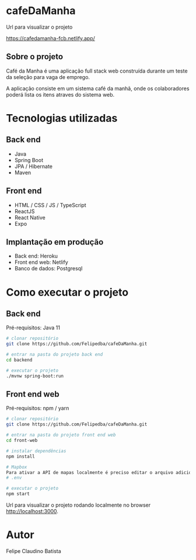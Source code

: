 # cafeDaManha

Url para visualizar o projeto

https://cafedamanha-fcb.netlify.app/

## Sobre o projeto

Café da Manha é uma aplicação full stack web construída durante um teste da seleção para vaga de emprego.

A aplicação consiste em um sistema café da manhã, onde os colaboradores poderá lista os itens atraves do sistema web.

# Tecnologias utilizadas
## Back end
- Java
- Spring Boot
- JPA / Hibernate
- Maven
## Front end
- HTML / CSS / JS / TypeScript
- ReactJS
- React Native
- Expo
## Implantação em produção
- Back end: Heroku
- Front end web: Netlify
- Banco de dados: Postgresql

# Como executar o projeto

## Back end
Pré-requisitos: Java 11

```bash
# clonar repositório
git clone https://github.com/Felipedba/cafeDaManha.git

# entrar na pasta do projeto back end
cd backend

# executar o projeto
./mvnw spring-boot:run
```

## Front end web
Pré-requisitos: npm / yarn

```bash
# clonar repositório
git clone https://github.com/Felipedba/cafeDaManha.git

# entrar na pasta do projeto front end web
cd front-web

# instalar dependências
npm install

# Mapbox
Para ativar a API de mapas localmente é preciso editar o arquivo adicionando o token na variavel 
# .env

# executar o projeto
npm start
```
Url para visualizar o projeto rodando localmente no browser
[http://localhost:3000](http://localhost:3000).

# Autor

Felipe Claudino Batista
